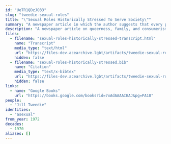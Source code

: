 ```yaml
---
id: "UeTR1QDzJO33"
slug: "tweedie-sexual-roles"
title: "\"Sexual Roles Historically Stressed To Serve Society\""
summary: "A newspaper article in which the author suggests that every person is, at their core, asexual"
description: "A newspaper article on queerness, family, and consumerism in which the author suggests that every person is, at their core, asexual"
files:
  - filename: "sexual-roles-historically-stressed-transcript.html"
    name: "Transcript"
    media_type: "text/html"
    url: "https://files-dev.acearchive.lgbt/artifacts/tweedie-sexual-roles/sexual-roles-historically-stressed-transcript.html"
    hidden: false
  - filename: "sexual-roles-historically-stressed.bib"
    name: "Citation"
    media_type: "text/x-bibtex"
    url: "https://files-dev.acearchive.lgbt/artifacts/tweedie-sexual-roles/sexual-roles-historically-stressed.bib"
    hidden: false
links:
  - name: "Google Books"
    url: "https://books.google.com/books?id=7xAdAAAAIBAJ&pg=PA18"
people:
  - "Jill Tweedie"
identities:
  - "asexual"
from_year: 1972
decades:
  - 1970
aliases: []
---
```

